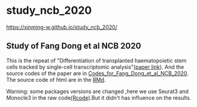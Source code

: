 # study_ncb_2020
https://xinming-w.github.io/study_ncb_2020/

## Study of Fang Dong et al NCB 2020

This is the repeat of "Differentiation of transplanted haematopoietic stem cells tracked by single-cell transcriptomic analysis"[(paper link)](https://www.nature.com/articles/s41556-020-0512-1). And the source codes of the paper are in [Codes_for_Fang_Dong_et_al_NCB_2020](https://github.com/pzhulab/Codes_for_Fang_Dong_et_al_NCB_2020). The source code of html are in the [RMd](https://github.com/Xinming-W/study_ncb_2020/tree/main/Rmd).

Warning: some packages versions are changed ,here we use Seurat3 and Monocle3 in the raw code[(Rcode)](
             https://github.com/Xinming-W/study_ncb_2020/tree/main/Rcode).But it didn't has influence on the results.

